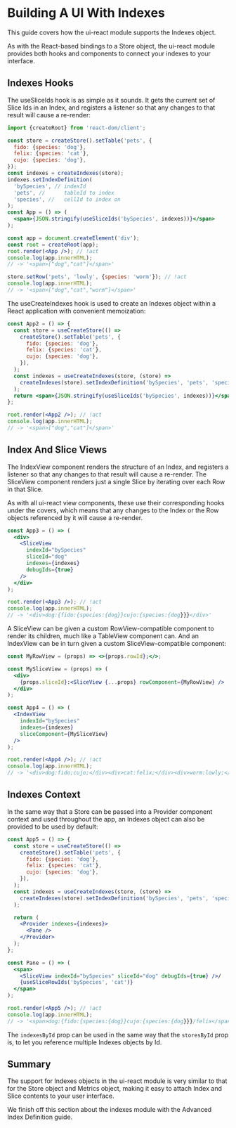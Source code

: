 # Building A UI With Indexes

This guide covers how the ui-react module supports the Indexes object.

As with the React-based bindings to a Store object, the ui-react module provides
both hooks and components to connect your indexes to your interface.

## Indexes Hooks

The useSliceIds hook is as simple as it sounds. It gets the current set of Slice
Ids in an Index, and registers a listener so that any changes to that result
will cause a re-render:

```jsx
import {createRoot} from 'react-dom/client';

const store = createStore().setTable('pets', {
  fido: {species: 'dog'},
  felix: {species: 'cat'},
  cujo: {species: 'dog'},
});
const indexes = createIndexes(store);
indexes.setIndexDefinition(
  'bySpecies', // indexId
  'pets', //      tableId to index
  'species', //   cellId to index on
);
const App = () => (
  <span>{JSON.stringify(useSliceIds('bySpecies', indexes))}</span>
);

const app = document.createElement('div');
const root = createRoot(app);
root.render(<App />); // !act
console.log(app.innerHTML);
// -> '<span>["dog","cat"]</span>'

store.setRow('pets', 'lowly', {species: 'worm'}); // !act
console.log(app.innerHTML);
// -> '<span>["dog","cat","worm"]</span>'
```

The useCreateIndexes hook is used to create an Indexes object within a React
application with convenient memoization:

```jsx
const App2 = () => {
  const store = useCreateStore(() =>
    createStore().setTable('pets', {
      fido: {species: 'dog'},
      felix: {species: 'cat'},
      cujo: {species: 'dog'},
    }),
  );
  const indexes = useCreateIndexes(store, (store) =>
    createIndexes(store).setIndexDefinition('bySpecies', 'pets', 'species'),
  );
  return <span>{JSON.stringify(useSliceIds('bySpecies', indexes))}</span>;
};

root.render(<App2 />); // !act
console.log(app.innerHTML);
// -> '<span>["dog","cat"]</span>'
```

## Index And Slice Views

The IndexView component renders the structure of an Index, and registers a
listener so that any changes to that result will cause a re-render. The
SliceView component renders just a single Slice by iterating over each Row in
that Slice.

As with all ui-react view components, these use their corresponding hooks under
the covers, which means that any changes to the Index or the Row objects
referenced by it will cause a re-render.

```jsx
const App3 = () => (
  <div>
    <SliceView
      indexId="bySpecies"
      sliceId="dog"
      indexes={indexes}
      debugIds={true}
    />
  </div>
);

root.render(<App3 />); // !act
console.log(app.innerHTML);
// -> '<div>dog:{fido:{species:{dog}}cujo:{species:{dog}}}</div>'
```

A SliceView can be given a custom RowView-compatible component to render its
children, much like a TableView component can. And an IndexView can be in turn
given a custom SliceView-compatible component:

```jsx
const MyRowView = (props) => <>{props.rowId};</>;

const MySliceView = (props) => (
  <div>
    {props.sliceId}:<SliceView {...props} rowComponent={MyRowView} />
  </div>
);

const App4 = () => (
  <IndexView
    indexId="bySpecies"
    indexes={indexes}
    sliceComponent={MySliceView}
  />
);

root.render(<App4 />); // !act
console.log(app.innerHTML);
// -> '<div>dog:fido;cujo;</div><div>cat:felix;</div><div>worm:lowly;</div>'
```

## Indexes Context

In the same way that a Store can be passed into a Provider component context and
used throughout the app, an Indexes object can also be provided to be used by
default:

```jsx
const App5 = () => {
  const store = useCreateStore(() =>
    createStore().setTable('pets', {
      fido: {species: 'dog'},
      felix: {species: 'cat'},
      cujo: {species: 'dog'},
    }),
  );
  const indexes = useCreateIndexes(store, (store) =>
    createIndexes(store).setIndexDefinition('bySpecies', 'pets', 'species'),
  );

  return (
    <Provider indexes={indexes}>
      <Pane />
    </Provider>
  );
};

const Pane = () => (
  <span>
    <SliceView indexId="bySpecies" sliceId="dog" debugIds={true} />/
    {useSliceRowIds('bySpecies', 'cat')}
  </span>
);

root.render(<App5 />); // !act
console.log(app.innerHTML);
// -> '<span>dog:{fido:{species:{dog}}cujo:{species:{dog}}}/felix</span>'
```

The `indexesById` prop can be used in the same way that the `storesById` prop
is, to let you reference multiple Indexes objects by Id.

## Summary

The support for Indexes objects in the ui-react module is very similar to that
for the Store object and Metrics object, making it easy to attach Index and
Slice contents to your user interface.

We finish off this section about the indexes module with the Advanced Index
Definition guide.
